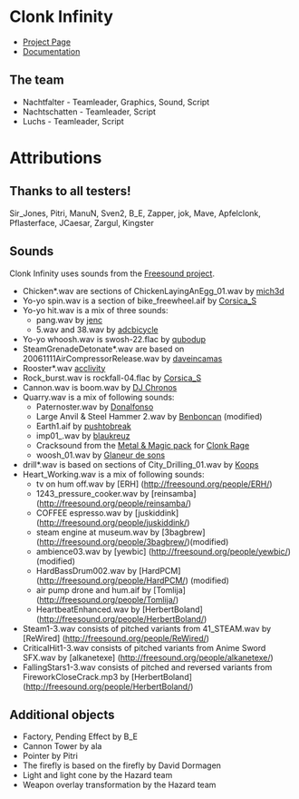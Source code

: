 Clonk Infinity
==============
 - [Project Page](http://clonkforge.net/pr.php?pr=1454)
 - [Documentation](http://lluchs.github.com/Clinfinity/Documentation/)

The team
------
- Nachtfalter - Teamleader, Graphics, Sound, Script
- Nachtschatten - Teamleader, Script
- Luchs - Teamleader, Script

Attributions
============

Thanks to all testers!
---------------------
Sir_Jones, Pitri, ManuN, Sven2, B_E, Zapper, jok, Mave, Apfelclonk,
Pflasterface, JCaesar, Zargul, Kingster

Sounds
------
Clonk Infinity uses sounds from the [Freesound project](http://www.freesound.org/).

- Chicken*.wav are sections of ChickenLayingAnEgg_01.wav by [mich3d](http://www.freesound.org/people/mich3d/)
- Yo-yo spin.wav is a section of bike_freewheel.aif by [Corsica_S](http://www.freesound.org/people/Corsica_S/)
- Yo-yo hit.wav is a mix of three sounds:
	- pang.wav by [jenc](http://www.freesound.org/people/jenc/)
	- 5.wav and 38.wav by [adcbicycle](http://www.freesound.org/people/adcbicycle/)
- Yo-yo whoosh.wav is swosh-22.flac by [qubodup](http://www.freesound.org/people/qubodup/)
- SteamGrenadeDetonate*.wav are based on 20061111AirCompressorRelease.wav by [daveincamas](http://www.freesound.org/people/daveincamas/)
- Rooster*.wav [acclivity](http://www.freesound.org/people/acclivity/)
- Rock_burst.wav is rockfall-04.flac by [Corsica_S](http://www.freesound.org/people/Corsica_S/)
- Cannon.wav is boom.wav by [DJ Chronos](http://www.freesound.org/people/DJ%20Chronos/)
- Quarry.wav is a mix of following sounds:
	- Paternoster.wav by [Donalfonso](http://www.freesound.org/people/Donalfonso/)
	- Large Anvil & Steel Hammer 2.wav by [Benboncan](http://www.freesound.org/people/Benboncan/) (modified)
	- Earth1.aif by [pushtobreak](http://www.freesound.org/people/pushtobreak/)
	- imp01_.wav by [blaukreuz](http://www.freesound.org/people/blaukreuz/)
	- Cracksound from the [Metal & Magic pack](http://clonkforge.net/pr.php?pr=585) for [Clonk Rage](http://www.clonk.de/cr.php?lng=en)
	- woosh_01.wav by [Glaneur de sons](http://www.freesound.org/people/Glaneur%20de%20sons/)
- drill*.wav is based on sections of City_Drilling_01.wav by [Koops](http://www.freesound.org/people/Koops/)
- Heart_Working.wav is a mix of following sounds:
	- tv on hum off.wav by [ERH] (http://freesound.org/people/ERH/)
	- 1243_pressure_cooker.wav by [reinsamba] (http://freesound.org/people/reinsamba/)
	- COFFEE espresso.wav by [juskiddink] (http://freesound.org/people/juskiddink/)
	- steam engine at museum.wav by [3bagbrew] (http://freesound.org/people/3bagbrew/)(modified)
	- ambience03.wav by [yewbic] (http://freesound.org/people/yewbic/)(modified)
	- HardBassDrum002.wav by [HardPCM] (http://freesound.org/people/HardPCM/) (modified)
	- air pump drone and hum.aif by [Tomlija] (http://freesound.org/people/Tomlija/)
	- HeartbeatEnhanced.wav by [HerbertBoland] (http://freesound.org/people/HerbertBoland/)
- Steam1-3.wav consists of pitched variants from 41_STEAM.wav by [ReWired] (http://freesound.org/people/ReWired/) 
- CriticalHit1-3.wav consists of pitched variants from Anime Sword SFX.wav by [alkanetexe] (http://freesound.org/people/alkanetexe/)
- FallingStars1-3.wav consists of pitched and reversed variants from FireworkCloseCrack.mp3 by [HerbertBoland] (http://freesound.org/people/HerbertBoland/)
	

Additional objects
------------------
- Factory, Pending Effect by B_E
- Cannon Tower by ala
- Pointer by Pitri
- The firefly is based on the firefly by David Dormagen
- Light and light cone by the Hazard team
- Weapon overlay transformation by the Hazard team